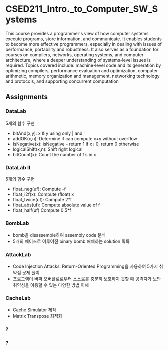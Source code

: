 # CSED211_Intro._to_Computer_SW_Systems
This course provides a programmer's view of how computer systems execute programs, store information, and communicate.
It enables students to become more effective programmers, especially in dealing with issues of performance, portability and robustness.
It also serves as a foundation for courses on compilers, networks, operating systems, and computer architecture, where a deeper understanding of systems-level issues is required.
Topics covered include: machine-level code and its generation by optimizing compilers, performance evaluation and optimization, computer arithmetic,
memory organization and management, networking technology and protocols, and supporting concurrent computation

## Assignments
### DataLab
5개의 함수 구현
 - bitAnd(x,y): x & y using only | and ˜
 - addOK(x,n): Determine if can compute x+y without overflow
 - isNegative(x): isNegative - return 1 if x ¡ 0, return 0 otherwise
 - logicalShift(x,n): Shift right logical
 - bitCount(x): Count the number of 1’s in x

### DataLab II
5개의 함수 구현
 - float_neg(uf): Compute -f
 - float_i2f(x): Compute (float) x
 - float_twice(uf): Compute 2*f
 - float_abs(uf): Compute absolute value of f
 - float_half(uf) Compute 0.5*f

### BombLab
 - bomb을 disassemble하여 assembly code 분석
 - 5개의 페이즈로 이루어진 binary bomb 해체하는 solution 획득

### AttackLab
 - Code Injection Attacks, Return-Oriented Programming을 사용하여 5가지 취약점 문제 풀이
 - 프로그램이 버퍼 오버플로로부터 스스로를 충분히 보호하지 못할 때 공격자가 보안 취약성을 이용할 수 있는 다양한 방법 이해

### CacheLab
 - Cache Simulator 제작
 - Matrix Transpose 최적화

### ?

### ?
